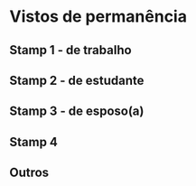 # Vistos de permanência

## Stamp 1 - de trabalho


## Stamp 2 - de estudante


## Stamp 3 - de esposo(a)


## Stamp 4


## Outros

